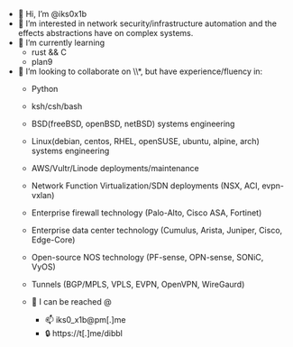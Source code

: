 
- 👋 Hi, I’m @iks0x1b
- 👀 I’m interested in network security/infrastructure automation and the effects abstractions have on complex systems.
- 🌱 I’m currently learning
    - rust && C
    - plan9
- 🧠 I’m looking to collaborate on \\\\*, but have experience/fluency in:
    - Python
    - ksh/csh/bash
    - BSD(freeBSD, openBSD, netBSD) systems engineering
    - Linux(debian, centos, RHEL, openSUSE, ubuntu, alpine, arch) systems engineering
    - AWS/Vultr/Linode deployments/maintenance
    - Network Function Virtualization/SDN deployments (NSX, ACI, evpn-vxlan)
    - Enterprise firewall technology (Palo-Alto, Cisco ASA, Fortinet)
    - Enterprise data center technology (Cumulus, Arista, Juniper, Cisco, Edge-Core)
    - Open-source NOS technology (PF-sense, OPN-sense, SONiC, VyOS)
    - Tunnels (BGP/MPLS, VPLS, EVPN, OpenVPN, WireGaurd)

  - :speech_balloon: I can be reached @
    - 📫 iks0_x1b@pm[.]me
    - 🔒 https://t[.]me/dibbl

<!---
iks0x1b/iks0x1b is a ✨ special ✨ repository because its `README.md` (this file) appears on your GitHub profile.
You can click the Preview link to take a look at your changes.
--->
